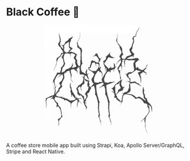 # Black Coffee :metal:

<p align="center">
  <img width="300" height="300" src="black-coffee-logo.png">
</p>

A coffee store mobile app built using Strapi, Koa, Apollo Server/GraphQL, Stripe and React Native.
